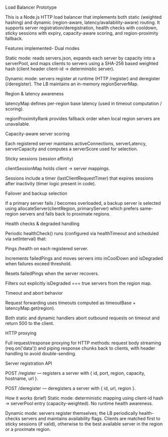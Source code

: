 Load Balancer Prototype

This is a Node.js HTTP load balancer that implements both static (weighted hashing) and dynamic (region-aware, latency/availability-aware) routing. It supports server registration/deregistration, health checks with cooldown, sticky sessions with expiry, capacity-aware scoring, and region-proximity fallback.


Features implemented-
Dual modes

Static mode: reads servers.json, expands each server by capacity into a serverPool, and maps clients to servers using a SHA-256 based weighted hash (client header client-id → deterministic server).

Dynamic mode: servers register at runtime (HTTP /register) and deregister (/deregister). The LB maintains an in-memory regionServerMap.

Region & latency awareness

latencyMap defines per-region base latency (used in timeout computation / scoring).

regionProximityRank provides fallback order when local region servers are unavailable.

Capacity-aware server scoring

Each registered server maintains activeConnections, serverLatency, serverCapacity and computes a serverScore used for selection.

Sticky sessions (session affinity)

clientSessionMap holds client → server mappings.

Sessions include a timer (lastClientRequestTimer) that expires sessions after inactivity (timer logic present in code).

Failover and backup selection

If a primary server fails / becomes overloaded, a backup server is selected using allocateServer(clientRegion, primaryServer) which prefers same-region servers and falls back to proximate regions.

Health checks & degraded handling

Periodic healthCheck() runs (configured via healthTimeout and scheduled via setInterval) that:

Pings /health on each registered server.

Increments failedPings and moves servers into inCoolDown and isDegraded when failures exceed threshold.

Resets failedPings when the server recovers.

Filters out explicitly isDegraded === true servers from the region map.

Timeout and abort behavior

Request forwarding uses timeouts computed as timeoutBase + latencyMap.get(region).

Both static and dynamic handlers abort outbound requests on timeout and return 500 to the client.

HTTP proxying

Full request/response proxying for HTTP methods: request body streaming (req.on('data')) and piping response chunks back to clients, with header handling to avoid double-sending.

Server registration API

POST /register — registers a server with { id, port, region, capacity, hostname, url }.

POST /deregister — deregisters a server with { id, url, region }.

How it works (brief)
Static mode: deterministic mapping using client-id hash → serverPool entry (capacity-weighted). No runtime health awareness.

Dynamic mode: servers register themselves; the LB periodically health-checks servers and maintains availability flags. Clients are matched first to sticky sessions (if valid), otherwise to the best available server in the region or a proximate region.

